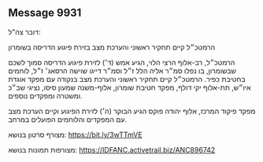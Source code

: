 ## Message 9931

דובר צה"ל:

הרמטכ״ל קיים תחקיר ראשוני והערכת מצב בזירת פיגוע הדריסה בשומרון 

הרמטכ״ל, רב-אלוף הרצי הלוי, הגיע אמש (ד׳) לזירת פיגוע הדריסה סמוך לשכם שבשומרון, בו נפלו סמ״ר אליה הלל ז״ל וסמ״ר דייגו שוישה הרסאג׳ ז״ל, לוחמים בחטיבת כפיר. 
הרמטכ״ל קיים תחקיר ראשוני והערכת מצב בנקודה עם מפקד אוגדת איו״ש, תת-אלוף יקי דולף, מפקד חטיבת שומרון, אלוף-משנה שמעון סיסו, נציגי שב״כ ומשטרה ומפקדים נוספים.

מפקד פיקוד המרכז, אלוף יהודה פוקס הגיע הבוקר (ה׳) לזירת הפיגוע וקיים הערכת מצב עם המפקדים והלוחמים הפועלים במרחב. 

מצורף סרטון בנושא: https://bit.ly/3wTTmVE

מצורפות תמונות בנושא: https://IDFANC.activetrail.biz/ANC896742

